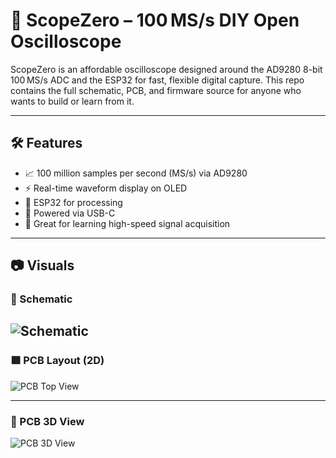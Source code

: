 # 📡 ScopeZero – 100 MS/s DIY Open Oscilloscope

ScopeZero is an affordable oscilloscope designed around the AD9280 8-bit 100 MS/s ADC and the ESP32 for fast, flexible digital capture. This repo contains the full schematic, PCB, and firmware source for anyone who wants to build or learn from it.

---

## 🛠️ Features

- 📈 100 million samples per second (MS/s) via AD9280
- ⚡ Real-time waveform display on OLED
- 📱 ESP32 for processing
- 🔌 Powered via USB-C
- 🧪 Great for learning high-speed signal acquisition

---

## 📷 Visuals

### 🔧 Schematic

![Schematic](https://hc-cdn.hel1.your-objectstorage.com/s/v3/150e83eeb526abd04b5b8d396f3a1832df76684e_sch_schematic1_1-p1_2025-07-19.png)
---

### 🟩 PCB Layout (2D)

![PCB Top View](https://hc-cdn.hel1.your-objectstorage.com/s/v3/9fbf3a2d5f10c2e4e52468de7390061bdb410ef6_image.png)

---

### 🧱 PCB 3D View

![PCB 3D View](https://hc-cdn.hel1.your-objectstorage.com/s/v3/9744b1702681acb5ddd2b1c83158c10e93fc2eb1_image.png)
